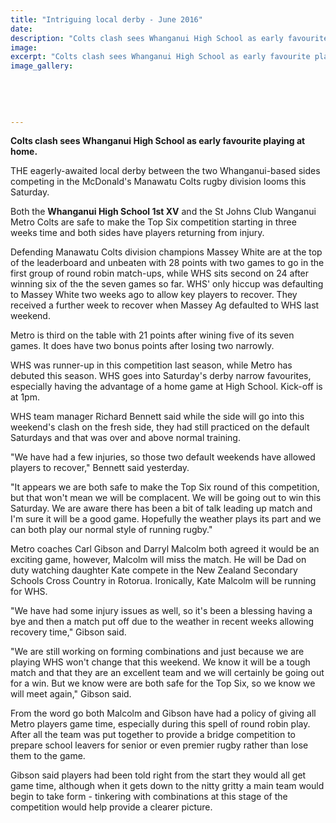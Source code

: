 ```yaml
---
title: "Intriguing local derby - June 2016"
date: 
description: "Colts clash sees Whanganui High School as early favourite playing at home, Wanganui Chronicle article on 16/6/16..."
image: 
excerpt: "Colts clash sees Whanganui High School as early favourite playing at home, Wanganui Chronicle article on 16/6/16..."
image_gallery:
    
    
    
    
    
---
```


<p><strong>Colts clash sees Whanganui High School as early favourite playing at home.</strong></p>
<p>THE eagerly-awaited local derby between the two Whanganui-based sides competing in the McDonald's Manawatu Colts rugby division looms this Saturday.</p>
<p>Both the <strong>Whanganui High School 1st XV</strong> and the St Johns Club Wanganui Metro Colts are safe to make the Top Six competition starting in three weeks time and both sides have players returning from injury.</p>
<p>Defending Manawatu Colts division champions Massey White are at the top of the leaderboard and unbeaten with 28 points with two games to go in the first group of round robin match-ups, while WHS sits second on 24 after winning six of the the seven games so far. WHS' only hiccup was defaulting to Massey White two weeks ago to allow key players to recover. They received a further week to recover when Massey Ag defaulted to WHS last weekend.</p>
<p>Metro is third on the table with 21 points after wining five of its seven games. It does have two bonus points after losing two narrowly.</p>
<p>WHS was runner-up in this competition last season, while Metro has debuted this season. WHS goes into Saturday's derby narrow favourites, especially having the advantage of a home game at High School. Kick-off is at 1pm.</p>
<p>WHS team manager Richard Bennett said while the side will go into this weekend's clash on the fresh side, they had still practiced on the default Saturdays and that was over and above normal training.</p>
<p>"We have had a few injuries, so those two default weekends have allowed players to recover," Bennett said yesterday.</p>
<p>"It appears we are both safe to make the Top Six round of this competition, but that won't mean we will be complacent. We will be going out to win this Saturday. We are aware there has been a bit of talk leading up match and I'm sure it will be a good game. Hopefully the weather plays its part and we can both play our normal style of running rugby."</p>
<p>Metro coaches Carl Gibson and Darryl Malcolm both agreed it would be an exciting game, however, Malcolm will miss the match. He will be Dad on duty watching daughter Kate compete in the New Zealand Secondary Schools Cross Country in Rotorua. Ironically, Kate Malcolm will be running for WHS.</p>
<p>"We have had some injury issues as well, so it's been a blessing having a bye and then a match put off due to the weather in recent weeks allowing recovery time," Gibson said.</p>
<p>"We are still working on forming combinations and just because we are playing WHS won't change that this weekend. We know it will be a tough match and that they are an excellent team and we will certainly be going out for a win. But we know were are both safe for the Top Six, so we know we will meet again," Gibson said.</p>
<p>From the word go both Malcolm and Gibson have had a policy of giving all Metro players game time, especially during this spell of round robin play. After all the team was put together to provide a bridge competition to prepare school leavers for senior or even premier rugby rather than lose them to the game.</p>
<p>Gibson said players had been told right from the start they would all get game time, although when it gets down to the nitty gritty a main team would begin to take form - tinkering with combinations at this stage of the competition would help provide a clearer picture.</p>

